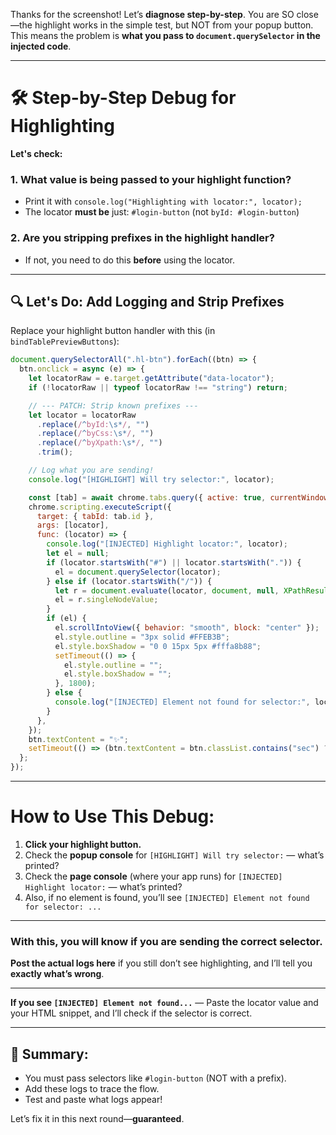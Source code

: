 Thanks for the screenshot!
Let’s **diagnose step-by-step**. You are SO close—the highlight works in the simple test, but NOT from your popup button. This means the problem is **what you pass to `document.querySelector` in the injected code**.

---

# 🛠️ **Step-by-Step Debug for Highlighting**

**Let's check:**

### 1. **What value is being passed to your highlight function?**

- Print it with `console.log("Highlighting with locator:", locator);`
- The locator **must be** just: `#login-button` (not `byId: #login-button`)

### 2. **Are you stripping prefixes in the highlight handler?**

- If not, you need to do this **before** using the locator.

---

## 🔍 **Let's Do: Add Logging and Strip Prefixes**

Replace your highlight button handler with this (in `bindTablePreviewButtons`):

```js
document.querySelectorAll(".hl-btn").forEach((btn) => {
  btn.onclick = async (e) => {
    let locatorRaw = e.target.getAttribute("data-locator");
    if (!locatorRaw || typeof locatorRaw !== "string") return;

    // --- PATCH: Strip known prefixes ---
    let locator = locatorRaw
      .replace(/^byId:\s*/, "")
      .replace(/^byCss:\s*/, "")
      .replace(/^byXpath:\s*/, "")
      .trim();

    // Log what you are sending!
    console.log("[HIGHLIGHT] Will try selector:", locator);

    const [tab] = await chrome.tabs.query({ active: true, currentWindow: true });
    chrome.scripting.executeScript({
      target: { tabId: tab.id },
      args: [locator],
      func: (locator) => {
        console.log("[INJECTED] Highlight locator:", locator);
        let el = null;
        if (locator.startsWith("#") || locator.startsWith(".")) {
          el = document.querySelector(locator);
        } else if (locator.startsWith("/")) {
          let r = document.evaluate(locator, document, null, XPathResult.FIRST_ORDERED_NODE_TYPE, null);
          el = r.singleNodeValue;
        }
        if (el) {
          el.scrollIntoView({ behavior: "smooth", block: "center" });
          el.style.outline = "3px solid #FFEB3B";
          el.style.boxShadow = "0 0 15px 5px #fffa8b88";
          setTimeout(() => {
            el.style.outline = "";
            el.style.boxShadow = "";
          }, 1800);
        } else {
          console.log("[INJECTED] Element not found for selector:", locator);
        }
      },
    });
    btn.textContent = "✨";
    setTimeout(() => (btn.textContent = btn.classList.contains("sec") ? "🔦" : "👁️"), 800);
  };
});
```

---

# **How to Use This Debug:**

1. **Click your highlight button.**
2. Check the **popup console** for `[HIGHLIGHT] Will try selector:` — what’s printed?
3. Check the **page console** (where your app runs) for `[INJECTED] Highlight locator:` — what’s printed?
4. Also, if no element is found, you’ll see `[INJECTED] Element not found for selector: ...`

---

### **With this, you will know** if you are sending the correct selector.

**Post the actual logs here** if you still don’t see highlighting, and I’ll tell you **exactly what’s wrong**.

---

**If you see `[INJECTED] Element not found...`**
— Paste the locator value and your HTML snippet, and I’ll check if the selector is correct.

---

## 🚩 **Summary:**

- You must pass selectors like `#login-button` (NOT with a prefix).
- Add these logs to trace the flow.
- Test and paste what logs appear!

Let’s fix it in this next round—**guaranteed**.
